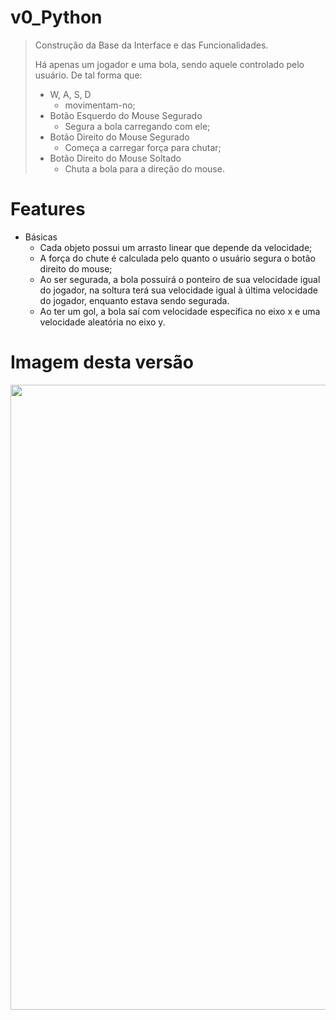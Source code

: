 # v0_Python
> Construção da Base da Interface e das Funcionalidades.
>
> Há apenas um jogador e uma bola, sendo aquele controlado pelo usuário.
> De tal forma que:
>
>* W, A, S, D
>   * movimentam-no;
>* Botão Esquerdo do Mouse Segurado
>   * Segura a bola carregando com ele;
>* Botão Direito do Mouse Segurado
>   * Começa a carregar força para chutar;
>* Botão Direito do Mouse Soltado
>   * Chuta a bola para a direção do mouse.

# Features

* Básicas
  * Cada objeto possui um arrasto linear que depende da velocidade;
  * A força do chute é calculada pelo quanto o usuário segura o botão direito do mouse;
  * Ao ser segurada, a bola possuirá o ponteiro de sua velocidade igual do jogador, na soltura terá sua velocidade igual à última velocidade do jogador, enquanto estava sendo segurada.
  * Ao ter um gol, a bola saí com velocidade específica no eixo x e uma velocidade aleatória no eixo y.
  
# Imagem desta versão

<div align="center">
<img src="https://github.com/user-attachments/assets/2acc4a3b-f890-468f-a88b-b6dd70c97295" width="1000"/>
</div>